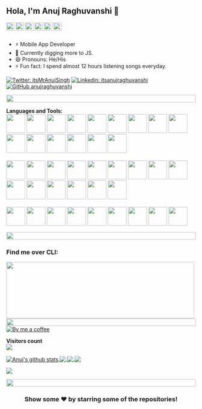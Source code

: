 ## Hola, I'm Anuj Raghuvanshi 👋

<a href="https://twitter.com/itsMrAnujSingh">
  <img align="left" alt="Anuj's Twitter" width="22px" src="https://cdn.jsdelivr.net/npm/simple-icons@v3/icons/twitter.svg" />
</a>
<a href="https://www.linkedin.com/in/itsanujraghuvanshi/">
  <img align="left" alt="Anuj's Linkdein" width="22px" src="https://cdn.jsdelivr.net/npm/simple-icons@v3/icons/linkedin.svg" />
</a>
<a href="https://github.com/anujraghuvanshi">
  <img align="left" alt="Anuj's Github" width="22px" src="https://cdn.jsdelivr.net/npm/simple-icons@v3/icons/github.svg" />
</a>
<a href="https://stackoverflow.com/users/7078456/anujraghuvanshi">
  <img align="left" alt="Anuj's Stackoverflow" width="22px" src="https://cdn.jsdelivr.net/npm/simple-icons@3.2.0/icons/stackoverflow.svg" />
</a>
<a href="https://www.instagram.com/its_anuj_raghuvanshi/">
  <img align="left" alt="Anuj's Instagram" width="22px" src="https://cdn.jsdelivr.net/npm/simple-icons@v3/icons/instagram.svg" />
</a>
<a href="https://www.facebook.com/itsanujraghuvanshi/">
  <img align="left" alt="Anuj's Facebook" width="22px" src="https://cdn.jsdelivr.net/npm/simple-icons@v3/icons/facebook.svg" />
</a>

<br/>
<br/>


- ⚡ Mobile App Developer
- 🌱 Currently digging more to JS.
- 😄 Pronouns: He/His
- ⚡ Fun fact: I spend almost 12 hours listening songs everyday.

[![Twitter: itsMrAnujSingh](https://img.shields.io/twitter/follow/itsMrAnujSingh?style=social)](https://twitter.com/itsMrAnujSingh)
[![Linkedin: itsanujraghuvanshi](https://img.shields.io/badge/-itsanujraghuvanshi-blue?style=flat-square&logo=Linkedin&logoColor=white&link=https://www.linkedin.com/in/itsanujraghuvanshi/)](https://www.linkedin.com/in/itsanujraghuvanshi/)
[![GitHub anujraghuvanshi](https://img.shields.io/github/followers/anujraghuvanshi?label=follow&style=social)](https://github.com/anujraghuvanshi)

<img src="https://i.imgur.com/dBaSKWF.gif" height="20" width="100%"/>

**Languages and Tools:**  
<img height="50" src="https://cdn.jsdelivr.net/gh/devicons/devicon@latest/icons/react/react-original.svg" />
<img height="50" src="https://cdn.jsdelivr.net/gh/devicons/devicon@latest/icons/angularjs/angularjs-original.svg" />
<img height="50" src="https://cdn.jsdelivr.net/gh/devicons/devicon@latest/icons/nextjs/nextjs-original.svg" />
<img height="50" src="https://cdn.jsdelivr.net/gh/devicons/devicon@latest/icons/redux/redux-original.svg" />
<img height="50" src="https://cdn.jsdelivr.net/gh/devicons/devicon@latest/icons/javascript/javascript-original.svg" />
<img height="50" src="https://cdn.jsdelivr.net/gh/devicons/devicon@latest/icons/typescript/typescript-original.svg" />
<img height="50" src="https://cdn.jsdelivr.net/gh/devicons/devicon@latest/icons/nodejs/nodejs-original-wordmark.svg" />
<img height="50" src="https://cdn.jsdelivr.net/gh/devicons/devicon@latest/icons/ionic/ionic-original.svg" />
<img height="50" src="https://cdn.jsdelivr.net/gh/devicons/devicon@latest/icons/angularjs/angularjs-original-wordmark.svg" />
<img height="50" src="https://cdn.jsdelivr.net/gh/devicons/devicon@latest/icons/graphql/graphql-plain-wordmark.svg" />
<img height="50" src="https://cdn.jsdelivr.net/gh/devicons/devicon@latest/icons/axios/axios-plain-wordmark.svg" />
<img height="50" src="https://cdn.jsdelivr.net/gh/devicons/devicon@latest/icons/jest/jest-plain.svg" />
<img height="50" src="https://cdn.jsdelivr.net/gh/devicons/devicon@latest/icons/realm/realm-plain-wordmark.svg" />
<img height="50" src="https://cdn.jsdelivr.net/gh/devicons/devicon@latest/icons/html5/html5-original-wordmark.svg" />
<img height="50" src="https://cdn.jsdelivr.net/gh/devicons/devicon@latest/icons/css3/css3-original-wordmark.svg" />
<br/>
<br/>
<img height="50" src="https://cdn.jsdelivr.net/gh/devicons/devicon@latest/icons/bootstrap/bootstrap-original-wordmark.svg" />
<img height="50" src="https://cdn.jsdelivr.net/gh/devicons/devicon@latest/icons/jquery/jquery-original-wordmark.svg" />
<img height="50" src="https://cdn.jsdelivr.net/gh/devicons/devicon@latest/icons/apple/apple-original.svg" />
<img height="50" src="https://cdn.jsdelivr.net/gh/devicons/devicon@latest/icons/android/android-plain-wordmark.svg" />
<img height="50" src="https://cdn.jsdelivr.net/gh/devicons/devicon@latest/icons/objectivec/objectivec-plain.svg" />
<img height="50" src="https://cdn.jsdelivr.net/gh/devicons/devicon@latest/icons/xcode/xcode-original.svg" />
<img height="50" src="https://cdn.jsdelivr.net/gh/devicons/devicon@latest/icons/androidstudio/androidstudio-original-wordmark.svg" />
<img height="50" src="https://cdn.jsdelivr.net/gh/devicons/devicon@latest/icons/firebase/firebase-plain-wordmark.svg" />
<img height="50" src="https://cdn.jsdelivr.net/gh/devicons/devicon@latest/icons/amazonwebservices/amazonwebservices-original-wordmark.svg" />
<img height="50" src="https://cdn.jsdelivr.net/gh/devicons/devicon@latest/icons/filezilla/filezilla-original.svg" />
<img height="50" src="https://cdn.jsdelivr.net/gh/devicons/devicon@latest/icons/bash/bash-original.svg" />
<img height="50" src="https://cdn.jsdelivr.net/gh/devicons/devicon@latest/icons/gulp/gulp-plain.svg" />
<img height="50" src="https://cdn.jsdelivr.net/gh/devicons/devicon@latest/icons/grunt/grunt-original-wordmark.svg" />
<img height="50" src="https://cdn.jsdelivr.net/gh/devicons/devicon@latest/icons/babel/babel-plain.svg" />
<img height="50" src="https://cdn.jsdelivr.net/gh/devicons/devicon@latest/icons/github/github-original-wordmark.svg" />
<br/>
<br/>
<img height="50" src="https://cdn.jsdelivr.net/gh/devicons/devicon@latest/icons/git/git-original-wordmark.svg" />
<img height="50" src="https://cdn.jsdelivr.net/gh/devicons/devicon@latest/icons/gitlab/gitlab-original-wordmark.svg" />
<img height="50" src="https://cdn.jsdelivr.net/gh/devicons/devicon@latest/icons/bitbucket/bitbucket-original-wordmark.svg" />
<img height="50" src="https://cdn.jsdelivr.net/gh/devicons/devicon@latest/icons/sourcetree/sourcetree-original-wordmark.svg" />
<img height="50" src="https://cdn.jsdelivr.net/gh/devicons/devicon@latest/icons/trello/trello-original.svg" />
<img height="50" src="https://cdn.jsdelivr.net/gh/devicons/devicon@latest/icons/jira/jira-original-wordmark.svg" />
<img height="50" src="https://cdn.jsdelivr.net/gh/devicons/devicon@latest/icons/heroku/heroku-original-wordmark.svg" />
<img height="50" src="https://cdn.jsdelivr.net/gh/devicons/devicon@latest/icons/vercel/vercel-original-wordmark.svg" />
<img height="50" src="https://cdn.jsdelivr.net/gh/devicons/devicon@latest/icons/npm/npm-original-wordmark.svg" />

<img src="https://i.imgur.com/dBaSKWF.gif" height="20" width="100%"/>

### Find me over CLI: 
<img height="150" width="500" src="https://github.com/anujraghuvanshi/anujraghuvanshi/assets/22232709/09d53d79-60db-43ca-8eaa-c7edaf252b41">
<img src="https://i.imgur.com/dBaSKWF.gif" height="20" width="100%"/>
<a href="https://www.buymeacoffee.com/anujraghuvanshi">
 <img align="center" src="https://camo.githubusercontent.com/af57548d9718bcbbfbc814feb621e5d19ae10aa23cf7b297b55c26d0a8a55470/68747470733a2f2f696d672e736869656c64732e696f2f62616467652f4275792532304d6525323061253230436f666665652d6666646430303f7374796c653d666f722d7468652d6261646765266c6f676f3d6275792d6d652d612d636f66666565266c6f676f436f6c6f723d626c61636b" alt="By me a coffee"/>
</a>

<br/>

<p align="left"> 
  <b>Visitors count</b><br>
  <img src="https://profile-counter.glitch.me/anujraghuvanshi/count.svg" />
</p>

<a href="https://github.com/anujraghuvanshi">
 <img align="center" src="https://github-readme-stats.vercel.app/api?username=anujraghuvanshi&show_icons=true&theme=dracula&line_height=27" alt="Anuj's github stats"/>
</a>
<a href="https://github.com/anujraghuvanshi">
  <img align="center" src="https://github-readme-stats.vercel.app/api/top-langs/?username=anujraghuvanshi&langs_count=8&layout=compact&theme=dark" />
</a>
<a href="https://github.com/anujraghuvanshi/cordova-clipboard-plugin">
  <img align="center" src="https://github-readme-stats.vercel.app/api/pin/?username=anujraghuvanshi&repo=cordova-clipboard-plugin&theme=dark" />
</a>
<a href="https://github.com/anujraghuvanshi/JS-Essentials">
  <img align="center" src="https://github-readme-stats.vercel.app/api/pin/?username=anujraghuvanshi&repo=JS-Essentials&theme=dark" />
</a>


![](https://activity-graph.herokuapp.com/graph?username=anujraghuvanshi&theme=react-dark&area=true)

<img src="https://i.imgur.com/dBaSKWF.gif" height="20" width="100%"/>
<div align="center">

### Show some ❤️ by starring some of the repositories!

</div>

